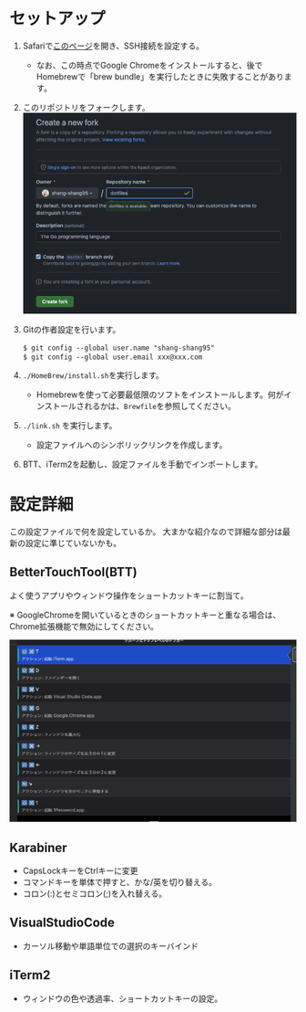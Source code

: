 # セットアップ

1. Safariで[このページ](https://qiita.com/shizuma/items/2b2f873a0034839e47ce)を開き、SSH接続を設定する。
    - なお、この時点でGoogle Chromeをインストールすると、後でHomebrewで「brew bundle」を実行したときに失敗することがあります。

2. このリポジトリをフォークします。
    ![](./setup_01.png)

3. Gitの作者設定を行います。
    ```
    $ git config --global user.name "shang-shang95"
    $ git config --global user.email xxx@xxx.com
    ```

4. `./HomeBrew/install.sh`を実行します。
    - Homebrewを使って必要最低限のソフトをインストールします。何がインストールされるかは、`Brewfile`を参照してください。

5. `./link.sh` を実行します。
    - 設定ファイルへのシンボリックリンクを作成します。

6. BTT、iTerm2を起動し、設定ファイルを手動でインポートします。

# 設定詳細
この設定ファイルで何を設定しているか。
大まかな紹介なので詳細な部分は最新の設定に準じていないかも。

## BetterTouchTool(BTT)
よく使うアプリやウィンドウ操作をショートカットキーに割当て。

※ GoogleChromeを開いているときのショートカットキーと重なる場合は、Chrome拡張機能で無効にしてください。

![](./setup_02.png)

## Karabiner
- CapsLockキーをCtrlキーに変更
- コマンドキーを単体で押すと、かな/英を切り替える。
- コロン(:)とセミコロン(;)を入れ替える。

## VisualStudioCode
- カーソル移動や単語単位での選択のキーバインド

## iTerm2
- ウィンドウの色や透過率、ショートカットキーの設定。